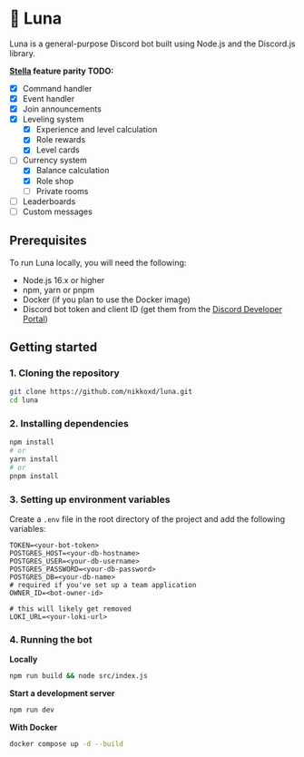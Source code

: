 # 🌙 Luna

Luna is a general-purpose Discord bot built using Node.js and the Discord.js library.

**[Stella](https://github.com/nikkoxd/stella) feature parity TODO:**
- [x] Command handler
- [x] Event handler
- [x] Join announcements
- [x] Leveling system
  - [x] Experience and level calculation
  - [x] Role rewards
  - [x] Level cards
- [ ] Currency system
  - [x] Balance calculation
  - [x] Role shop
  - [ ] Private rooms
- [ ] Leaderboards
- [ ] Custom messages

## Prerequisites

To run Luna locally, you will need the following:

* Node.js 16.x or higher
* npm, yarn or pnpm
* Docker (if you plan to use the Docker image)
* Discord bot token and client ID (get them from the [Discord Developer Portal](https://discord.com/developers/applications))

## Getting started

### 1. Cloning the repository

```bash
git clone https://github.com/nikkoxd/luna.git
cd luna
```

### 2. Installing dependencies

```bash
npm install
# or
yarn install
# or
pnpm install
```

### 3. Setting up environment variables

Create a `.env` file in the root directory of the project and add the following variables:
```dotenv
TOKEN=<your-bot-token>
POSTGRES_HOST=<your-db-hostname>
POSTGRES_USER=<your-db-username>
POSTGRES_PASSWORD=<your-db-password>
POSTGRES_DB=<your-db-name>
# required if you've set up a team application
OWNER_ID=<bot-owner-id>

# this will likely get removed
LOKI_URL=<your-loki-url>
```

### 4. Running the bot

**Locally**
```bash
npm run build && node src/index.js
```

**Start a development server**
```bash
npm run dev
```

**With Docker**
```bash
docker compose up -d --build
```
